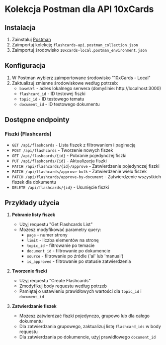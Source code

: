 # Kolekcja Postman dla API 10xCards

## Instalacja

1. Zainstaluj [Postman](https://www.postman.com/downloads/)
2. Zaimportuj kolekcję `flashcards-api.postman_collection.json`
3. Zaimportuj środowisko `10xcards-local.postman_environment.json`

## Konfiguracja

1. W Postman wybierz zaimportowane środowisko "10xCards - Local"
2. Zaktualizuj zmienne środowiskowe według potrzeb:
   - `baseUrl` - adres lokalnego serwera (domyślnie: http://localhost:3000)
   - `flashcard_id` - ID testowej fiszki
   - `topic_id` - ID testowego tematu
   - `document_id` - ID testowego dokumentu

## Dostępne endpointy

### Fiszki (Flashcards)

- `GET /api/flashcards` - Lista fiszek z filtrowaniem i paginacją
- `POST /api/flashcards` - Tworzenie nowych fiszek
- `GET /api/flashcards/{id}` - Pobranie pojedynczej fiszki
- `PUT /api/flashcards/{id}` - Aktualizacja fiszki
- `PATCH /api/flashcards/{id}/approve` - Zatwierdzenie pojedynczej fiszki
- `PATCH /api/flashcards/approve-bulk` - Zatwierdzenie wielu fiszek
- `PATCH /api/flashcards/approve-by-document` - Zatwierdzenie wszystkich fiszek dla dokumentu
- `DELETE /api/flashcards/{id}` - Usunięcie fiszki

## Przykłady użycia

1. **Pobranie listy fiszek**
   - Użyj requestu "Get Flashcards List"
   - Możesz modyfikować parametry query:
     - `page` - numer strony
     - `limit` - liczba elementów na stronę
     - `topic_id` - filtrowanie po temacie
     - `document_id` - filtrowanie po dokumencie
     - `source` - filtrowanie po źródle ('ai' lub 'manual')
     - `is_approved` - filtrowanie po statusie zatwierdzenia

2. **Tworzenie fiszki**
   - Użyj requestu "Create Flashcards"
   - Zmodyfikuj body requestu według potrzeb
   - Pamiętaj o ustawieniu prawidłowych wartości dla `topic_id` i `document_id`

3. **Zatwierdzanie fiszek**
   - Możesz zatwierdzać fiszki pojedynczo, grupowo lub dla całego dokumentu
   - Dla zatwierdzania grupowego, zaktualizuj listę `flashcard_ids` w body requestu
   - Dla zatwierdzania po dokumencie, użyj prawidłowego `document_id` 